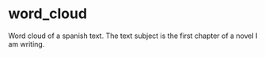 # word_cloud
Word cloud of a spanish text. The text subject is the first chapter of a novel I am writing.
